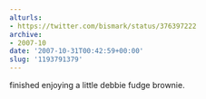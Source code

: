 ```yaml
---
alturls:
- https://twitter.com/bismark/status/376397222
archive:
- 2007-10
date: '2007-10-31T00:42:59+00:00'
slug: '1193791379'
---
```


finished enjoying a little debbie fudge brownie.

